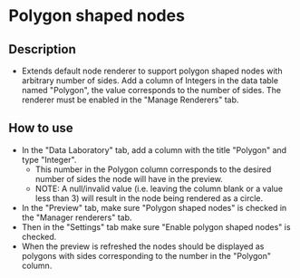 <h1>Polygon shaped nodes</h1>

<h2>Description</h2>
<ul>
<li>Extends default node renderer to support polygon shaped nodes with arbitrary number of sides. Add a column of Integers in the data table named "Polygon", the value corresponds to the number of sides. The renderer must be enabled in the "Manage Renderers" tab.
</ul>

<h2>How to use</h2>
<ul>
<li>In the "Data Laboratory" tab, add a column with the title "Polygon" and type "Integer".
<ul>
<li> This number in the Polygon column corresponds to the desired number of sides the node will have in the preview.
<li> NOTE: A null/invalid value (i.e. leaving the column blank or a value less than 3) will result in the node being rendered as a circle.
</ul>
<li>In the "Preview" tab, make sure "Polygon shaped nodes" is checked in the "Manager renderers" tab.
<li>Then in the "Settings" tab make sure "Enable polygon shaped nodes" is checked.
<li>When the preview is refreshed the nodes should be displayed as polygons with sides corresponding to the number in the "Polygon" column.
</ul>